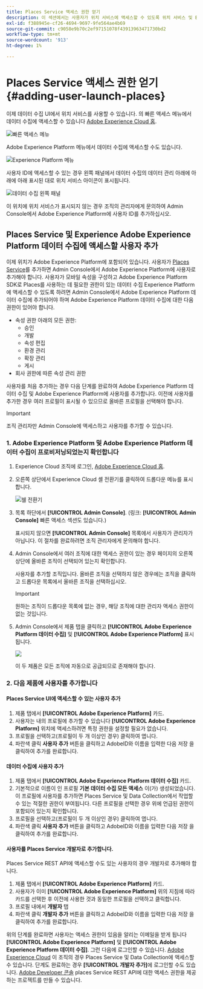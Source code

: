 ```yaml
---
title: Places Service 액세스 권한 얻기
description: 이 섹션에서는 사용자가 위치 서비스에 액세스할 수 있도록 위치 서비스 및 Experience Platform Launch에 사용자를 추가하는 방법에 대해 설명합니다.
exl-id: f388945e-cf26-4694-9697-9fe564ae4b69
source-git-commit: c9058e9b70c2ef97151078f43913963471730bd2
workflow-type: tm+mt
source-wordcount: '913'
ht-degree: 1%

---
```


# Places Service 액세스 권한 얻기 {#adding-user-launch-places}

이제 데이터 수집 UI에서 위치 서비스를 사용할 수 있습니다. 의 빠른 액세스 메뉴에서 데이터 수집에 액세스할 수 있습니다 [Adobe Experience Cloud 홈](https://experience.adobe.com).

![빠른 액세스 메뉴](/help/assets/quickaccess.png)

Adobe Experience Platform 메뉴에서 데이터 수집에 액세스할 수도 있습니다.

![Experience Platform 메뉴](/help/assets/solutionaccessmenu.png)

사용자 ID에 액세스할 수 있는 경우 왼쪽 패널에서 데이터 수집의 데이터 관리 아래에 아래에 아래 표시된 대로 위치 서비스 아이콘이 표시됩니다.

![데이터 수집 왼쪽 패널](/help/assets/places_in_data_collection.png)

이 위치에 위치 서비스가 표시되지 않는 경우 조직의 관리자에게 문의하여 Admin Console에서 Adobe Experience Platform에 사용자 ID를 추가하십시오.

## Places Service 및 Experience Adobe Experience Platform 데이터 수집에 액세스할 사용자 추가

이제 위치가 Adobe Experience Platform에 포함되어 있습니다. 사용자가 [Places Service](https://experience.adobe.com/#/data-collection/places)를 추가하면 Admin Console에서 Adobe Experience Platform에 사용자로 추가해야 합니다. 사용자가 모바일 속성을 구성하고 Adobe Experience Platform SDK로 Places를 사용하는 데 필요한 권한이 있는 데이터 수집 Experience Platform에 액세스할 수 있도록 하려면 Admin Console에서 Adobe Experience Platform 데이터 수집에 추가되어야 하며 Adobe Experience Platform 데이터 수집에 대한 다음 권한이 있어야 합니다.

* 속성 권한 아래의 모든 권한:
   * 승인
   * 개발
   * 속성 편집
   * 환경 관리
   * 확장 관리
   * 게시
* 회사 권한에 따른 속성 관리 권한

사용자를 처음 추가하는 경우 다음 단계를 완료하여 Adobe Experience Platform 데이터 수집 및 Adobe Experience Platform에 사용자를 추가합니다. 이전에 사용자를 추가한 경우 여러 프로필이 표시될 수 있으므로 올바른 프로필을 선택해야 합니다.

>[!IMPORTANT]
>
>조직 관리자만 Admin Console에 액세스하고 사용자를 추가할 수 있습니다.

### 1. Adobe Experience Platform 및 Adobe Experience Platform 데이터 수집이 프로비저닝되었는지 확인합니다

1. Experience Cloud 조직에 로그인, [Adobe Experience Cloud 홈](https://experience.adobe.com).
1. 오른쪽 상단에서 Experience Cloud 셸 전환기를 클릭하여 드롭다운 메뉴를 표시합니다.

   ![쉘 전환기](/help/assets/places_shell_switcher1.png)

1. 목록 하단에서 **[!UICONTROL Admin Console]**. (링크: **[!UICONTROL Admin Console]** 빠른 액세스 섹션도 있습니다.)

   표시되지 않으면 **[!UICONTROL Admin Console]** 목록에서 사용자가 관리자가 아닙니다. 이 절차를 완료하려면 조직 관리자에게 문의해야 합니다.

1. Admin Console에서 여러 조직에 대한 액세스 권한이 있는 경우 페이지의 오른쪽 상단에 올바른 조직이 선택되어 있는지 확인합니다.

   사용자를 추가할 조직입니다. 올바른 조직을 선택하지 않은 경우에는 조직을 클릭하고 드롭다운 목록에서 올바른 조직을 선택하십시오.

   >[!IMPORTANT]
   >
   >원하는 조직이 드롭다운 목록에 없는 경우, 해당 조직에 대한 관리자 액세스 권한이 없는 것입니다.

1. Admin Console에서 제품 탭을 클릭하고 **[!UICONTROL Adobe Experience Platform 데이터 수집]** 및 **[!UICONTROL Adobe Experience Platform]** 표시됩니다.

   ![](/help/assets/places_provisioned1.png)

   이 두 제품은 모든 조직에 자동으로 공급되므로 존재해야 합니다.


### 2. 다음 제품에 사용자를 추가합니다

#### Places Service UI에 액세스할 수 있는 사용자 추가

1. 제품 탭에서 **[!UICONTROL Adobe Experience Platform]** 카드.
2. 사용자는 내의 프로필에 추가할 수 있습니다 **[!UICONTROL Adobe Experience Platform]** 위치에 액세스하려면 특정 권한을 설정할 필요가 없습니다.
3. 프로필을 선택하고(프로필이 두 개 이상인 경우) 클릭하여 엽니다.
4. 파란색 클릭 **사용자 추가** 버튼을 클릭하고 AdobeID와 이름을 입력한 다음 저장 을 클릭하여 추가를 완료합니다.

#### 데이터 수집에 사용자 추가

1. 제품 탭에서 **[!UICONTROL Adobe Experience Platform 데이터 수집]** 카드.
2. 기본적으로 이름이 인 프로필 **기본 데이터 수집 모든 액세스** 이(가) 생성되었습니다. 이 프로필에 사용자를 추가하면 Places Service 및 Data Collection에서 작업할 수 있는 적절한 권한이 부여됩니다. 다른 프로필을 선택한 경우 위에 언급된 권한이 포함되어 있는지 확인합니다.
3. 프로필을 선택하고(프로필이 두 개 이상인 경우) 클릭하여 엽니다.
4. 파란색 클릭 **사용자 추가** 버튼을 클릭하고 AdobeID와 이름을 입력한 다음 저장 을 클릭하여 추가를 완료합니다.

#### 사용자를 Places Service 개발자로 추가합니다.

Places Service REST API에 액세스할 수도 있는 사용자의 경우 개발자로 추가해야 합니다.
1. 제품 탭에서 **[!UICONTROL Adobe Experience Platform]** 카드.
2. 사용자가 이미 **[!UICONTROL Adobe Experience Platform]** 위의 지침에 따라 카드를 선택한 후 이전에 사용한 것과 동일한 프로필을 선택하고 클릭합니다.
3. 프로필 내에서 **개발자** 탭
4. 파란색 클릭 **개발자 추가** 버튼을 클릭하고 AdobeID와 이름을 입력한 다음 저장 을 클릭하여 추가를 완료합니다.

위의 단계를 완료하면 사용자는 액세스 권한이 있음을 알리는 이메일을 받게 됩니다 **[!UICONTROL Adobe Experience Platform]** 및 **[!UICONTROL Adobe Experience Platform 데이터 수집]**. 그런 다음에 로그인할 수 있습니다. [Adobe Experience Cloud](https://experience.adobe.com) 이 조직의 경우 Places Service 및 Data Collection에 액세스할 수 있습니다. 단계도 완료하는 경우 **[!UICONTROL 개발자 추가]**&#x200B;에 로그인할 수도 있습니다. [Adobe Developer 콘솔](https://developer.adobe.com/console/home) places Service REST API에 대한 액세스 권한을 제공하는 프로젝트를 만들 수 있습니다.
